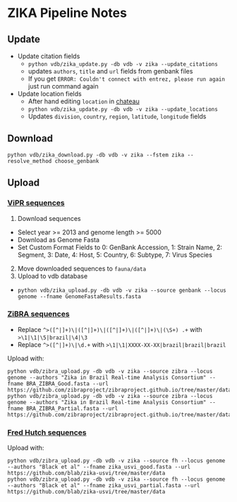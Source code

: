 # ZIKA Pipeline Notes

## Update

* Update citation fields
  * `python vdb/zika_update.py -db vdb -v zika --update_citations`
  * updates `authors`, `title` and `url` fields from genbank files
  * If you get `ERROR: Couldn't connect with entrez, please run again` just run command again
* Update location fields
  * After hand editing `location` in [chateau](https://github.com/blab/chateau)
  * `python vdb/zika_update.py -db vdb -v zika --update_locations`
  * Updates `division`, `country`, `region`, `latitude`, `longitude` fields

## Download

    python vdb/zika_download.py -db vdb -v zika --fstem zika --resolve_method choose_genbank

## Upload

### [ViPR sequences](https://www.viprbrc.org/brc/vipr_genome_search.spg?method=ShowCleanSearch&decorator=flavi_zika)

1. Download sequences
  * Select year >= 2013 and genome length >= 5000
  * Download as Genome Fasta
  * Set Custom Format Fields to 0: GenBank Accession, 1: Strain Name, 2: Segment, 3: Date, 4: Host, 5: Country, 6: Subtype, 7: Virus Species
2. Move downloaded sequences to `fauna/data`
3. Upload to vdb database
  * `python vdb/zika_upload.py -db vdb -v zika --source genbank --locus genome --fname GenomeFastaResults.fasta`

### [ZiBRA sequences](https://github.com/zibraproject/zibraproject.github.io/tree/master/data/consensus)

* Replace `^>([^|]+)\|([^|]+)\|([^|]+)\|([^|]+)\|(\S+) .+` with `>\1|\1|\5|brazil|\4|\3`
* Replace `^>([^|]+)\|\d.+` with `>\1|\1|XXXX-XX-XX|brazil|brazil|brazil`

Upload with:

    python vdb/zibra_upload.py -db vdb -v zika --source zibra --locus genome --authors "Zika in Brazil Real-time Analysis Consortium" --fname BRA_ZIBRA_Good.fasta --url https://github.com/zibraproject/zibraproject.github.io/tree/master/data/consensus
    python vdb/zibra_upload.py -db vdb -v zika --source zibra --locus genome --authors "Zika in Brazil Real-time Analysis Consortium" --fname BRA_ZIBRA_Partial.fasta --url https://github.com/zibraproject/zibraproject.github.io/tree/master/data/consensus

### [Fred Hutch sequences](https://github.com/blab/zika-usvi/tree/master/data)

Upload with:

    python vdb/zibra_upload.py -db vdb -v zika --source fh --locus genome --authors "Black et al" --fname zika_usvi_good.fasta --url https://github.com/blab/zika-usvi/tree/master/data
    python vdb/zibra_upload.py -db vdb -v zika --source fh --locus genome --authors "Black et al" --fname zika_usvi_partial.fasta --url https://github.com/blab/zika-usvi/tree/master/data
